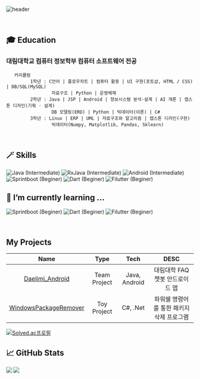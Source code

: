 ![header](https://capsule-render.vercel.app/api?type=soft&color=timeGradient&height=250&section=header&text=Welcome!&fontSize=100&animation=blink&fontAlignY=40&desc=Alpha-gone%20GitHub&descAlignY=60&descAlign=63)

<br>

## 🎓 Education
   ### 대림대학교 컴퓨터 정보학부 컴퓨터 소프트웨어 전공
   ```
      커리큘럼
            1학년 : C언어 | 플로우차트 | 컴퓨터 활용 | UI 구현(포토샵, HTML / CSS) | DB/SQL(MySQL)
                    자료구조 | Python | 운영체제
            2학년 : Java | JSP | Android | 정보시스템 분석·설계 | AI 개론 | 캡스톤 디자인(기획 · 설계) 
                    DB 모델링(ERD) | Python | 빅데이터(이론) | C#
            3학년 : Linux | ERP | UML | 자료구조와 알고리즘 | 캡스톤 디자인(구현)
                    빅데이터(Numpy, Matplotlib, Pandas, Sklearn)
   ```

<br>

## 🪄 Skills
![Java (Intermediate)](https://img.shields.io/badge/Java-intermediate-lightgrey?style=for-the-badge&logo=java)
![RxJava (Intermediate)](https://img.shields.io/badge/RxJava-Intermediate-lightgrey?style=for-the-badge&logo=Reactivex)
![Android (Intermediate)](https://img.shields.io/badge/Android-intermediate-lightgrey?style=for-the-badge&logo=Android)
![Sprintboot (Beginer)](https://img.shields.io/badge/Spring%20boot-beginner-green?style=for-the-badge&logo=SpringBoot)
![Dart (Beginer)](https://img.shields.io/badge/Dart-beginner-green?style=for-the-badge&logo=Dart)
![Filutter (Beginer)](https://img.shields.io/badge/Flutter-beginner-green?style=for-the-badge&logo=Flutter)


## 🌱 I’m currently learning ...
![Sprintboot (Beginer)](https://img.shields.io/badge/Spring%20boot-beginner-green?style=for-the-badge&logo=SpringBoot)
![Dart (Beginer)](https://img.shields.io/badge/Dart-beginner-green?style=for-the-badge&logo=Dart)
![Filutter (Beginer)](https://img.shields.io/badge/Flutter-beginner-green?style=for-the-badge&logo=Flutter)


<br>

## My Projects
|Name|Type|Tech|DESC|
|:---:|:---:|:---:|:---:|
|[Daelimi_Android](https://github.com/Alpha-gone/Daelimi_Android)|Team Project|Java, Android|대림대학 FAQ 챗봇 안드로이드 앱|
|[WindowsPackageRemover](https://github.com/Alpha-gone/WindowsPackageRemover)|Toy Project|C#, .Net|파워쉘 명령어를 통한 패키지 삭제 프로그램|

<!--
**alpha-gone/alpha-gone** is a ✨ _special_ ✨ repository because its `README.md` (this file) appears on your GitHub profile.

Here are some ideas to get you started:

- 🔭 I’m currently working on ...

- 👯 I’m looking to collaborate on ...
- 🤔 I’m looking for help with ...
- 💬 Ask me about ...
- 📫 How to reach me: ...
- 😄 Pronouns: ...
- ⚡ Fun fact: ...
-->

[![Solved.ac프로필](http://mazassumnida.wtf/api/v2/generate_badge?boj=pass1308)](https://solved.ac/pass1308)

## 📈 GitHub Stats
<img align="left" src="https://github-readme-stats.vercel.app/api?username=Alpha-gone&&layout=compact&count_private=true&show_icons=true&hide_border=true&card_width=200&include_all_commits=true&bg_color=0D1117&title_color=AEF71D&text_color=AEF71D&icon_color=FFFFFF"/>  
<img align="left" src="https://github-readme-stats.vercel.app/api/top-langs/?username=Alpha-gone&layout=compact&hide_border=true&card_width=600&bg_color=0D1117&title_color=FFFFFF&text_color=FFFFFF&icon_color=FFFFFF"/>

